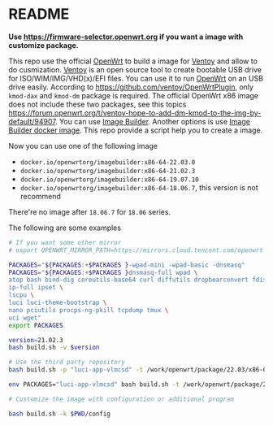 # README

**Use <https://firmware-selector.openwrt.org> if you want a image with customize package.**

This repo use the official [OpenWrt](https://openwrt.org/) to build a image for [Ventoy](https://www.ventoy.net) and allow to do cusmization.
[Ventoy](https://www.ventoy.net) is an open source tool to create bootable USB drive for ISO/WIM/IMG/VHD(x)/EFI files.
You can use it to run [OpenWrt](https://openwrt.org/) on an USB drive easily.
According to <https://github.com/ventoy/OpenWrtPlugin>, only `kmod-dax` and `kmod-dm` package is required.
The official OpenWrt x86 image does not include these two packages, see this topics <https://forum.openwrt.org/t/ventoy-hope-to-add-dm-kmod-to-the-img-by-default/94907>.
You can use [Image Builder](https://openwrt.org/docs/guide-user/additional-software/imagebuilder).
Another options is use [Image Builder docker image](https://hub.docker.com/r/openwrtorg/imagebuilder/tags?page=1&name=x86-64).
This repo provide a script help you to create a image.

Now you can use one of the following image

- `docker.io/openwrtorg/imagebuilder:x86-64-22.03.0`
- `docker.io/openwrtorg/imagebuilder:x86-64-21.02.3`
- `docker.io/openwrtorg/imagebuilder:x86-64-19.07.10`
- `docker.io/openwrtorg/imagebuilder:x86-64-18.06.7`, this version is not recommend

There're no image after `18.06.7` for `18.06` series.

The following are some examples

```bash
# If you want some other mirror
# export OPENWRT_MIRROR_PATH=https://mirrors.cloud.tencent.com/openwrt

PACKAGES="${PACKAGES:+$PACKAGES }-wpad-mini -wpad-basic -dnsmasq"
PACKAGES="${PACKAGES:+$PACKAGES }dnsmasq-full wpad \
atop bash bind-dig coreutils-base64 curl diffutils dropbearconvert fdisk file \
ip-full ipset \
lscpu \
luci luci-theme-bootstrap \
nano pciutils procps-ng-pkill tcpdump tmux \
uci wget"
export PACKAGES

version=21.02.3
bash build.sh -v $version
```

```bash
# Use the third party repository
bash build.sh -p "luci-app-vlmcsd" -t /work/openwrt/package/22.03/x86-64

env PACKAGES="luci-app-vlmcsd" bash build.sh -t /work/openwrt/package/22.03/x86-64
```

```bash
# Customize the image with configuration or additional program

bash build.sh -k $PWD/config
```
